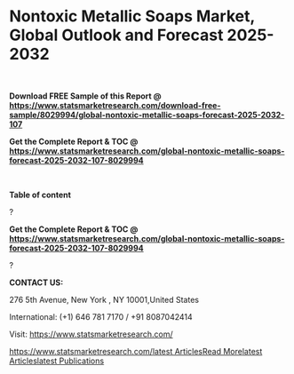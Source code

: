 <h1>Nontoxic Metallic Soaps Market, Global Outlook and Forecast 2025-2032</h1><br/><p><strong>Download FREE Sample of this Report @ <a href="https://www.statsmarketresearch.com/download-free-sample/8029994/global-nontoxic-metallic-soaps-forecast-2025-2032-107">https://www.statsmarketresearch.com/download-free-sample/8029994/global-nontoxic-metallic-soaps-forecast-2025-2032-107</a></strong></p>
 
 
 
 <div><b>Get the Complete Report & TOC @ <a href="https://www.statsmarketresearch.com/global-nontoxic-metallic-soaps-forecast-2025-2032-107-8029994">https://www.statsmarketresearch.com/global-nontoxic-metallic-soaps-forecast-2025-2032-107-8029994</a></b></div>
 
 
 
 <p><br />
 
 <b>Table of content</b></p>
 
 
 
 <p>? </p>
 
 
 
 <div><b>Get the Complete Report & TOC @ <a href="https://www.statsmarketresearch.com/global-nontoxic-metallic-soaps-forecast-2025-2032-107-8029994">https://www.statsmarketresearch.com/global-nontoxic-metallic-soaps-forecast-2025-2032-107-8029994</a></b></div>
 
 
 
 <p>? </p>
 
 
 
 <p><b>CONTACT US:</b><br />
 
 276 5th Avenue, New York , NY 10001,United States<br />
 
 International: (+1) 646 781 7170 / +91 8087042414<br />
 
 Visit: <a href="https://www.statsmarketresearch.com/">https://www.statsmarketresearch.com/</a><br />
 
 <a href="https://gyeongbokgung.com">https://www.statsmarketresearch.com/</a><a href="https://hallyeomaritime.com">latest Articles</a><a href="https://jingwansa.com">Read More</a><a href="https://nguoiviet.jp/">latest Articles</a><a href="https://www.intelmarketresearch.com/">latest Publications</a></p>